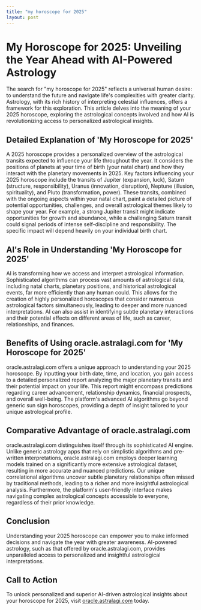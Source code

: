 ```yaml
---
title: "my horoscope for 2025"
layout: post
---
```


# My Horoscope for 2025: Unveiling the Year Ahead with AI-Powered Astrology

The search for "my horoscope for 2025" reflects a universal human desire: to understand the future and navigate life's complexities with greater clarity.  Astrology, with its rich history of interpreting celestial influences, offers a framework for this exploration.  This article delves into the meaning of your 2025 horoscope, exploring the astrological concepts involved and how AI is revolutionizing access to personalized astrological insights.

## Detailed Explanation of 'My Horoscope for 2025'

A 2025 horoscope provides a personalized overview of the astrological transits expected to influence your life throughout the year.  It considers the positions of planets at your time of birth (your natal chart) and how they interact with the planetary movements in 2025. Key factors influencing your 2025 horoscope include the transits of Jupiter (expansion, luck), Saturn (structure, responsibility), Uranus (innovation, disruption), Neptune (illusion, spirituality), and Pluto (transformation, power).  These transits, combined with the ongoing aspects within your natal chart, paint a detailed picture of potential opportunities, challenges, and overall astrological themes likely to shape your year.  For example, a strong Jupiter transit might indicate opportunities for growth and abundance, while a challenging Saturn transit could signal periods of intense self-discipline and responsibility.  The specific impact will depend heavily on your individual birth chart.

## AI's Role in Understanding 'My Horoscope for 2025'

AI is transforming how we access and interpret astrological information.  Sophisticated algorithms can process vast amounts of astrological data, including natal charts, planetary positions, and historical astrological events, far more efficiently than any human could. This allows for the creation of highly personalized horoscopes that consider numerous astrological factors simultaneously, leading to deeper and more nuanced interpretations.  AI can also assist in identifying subtle planetary interactions and their potential effects on different areas of life, such as career, relationships, and finances.

## Benefits of Using oracle.astralagi.com for 'My Horoscope for 2025'

oracle.astralagi.com offers a unique approach to understanding your 2025 horoscope.  By inputting your birth date, time, and location, you gain access to a detailed personalized report analyzing the major planetary transits and their potential impact on your life.  This report might encompass predictions regarding career advancement, relationship dynamics, financial prospects, and overall well-being.  The platform's advanced AI algorithms go beyond generic sun sign horoscopes, providing a depth of insight tailored to your unique astrological profile.

## Comparative Advantage of oracle.astralagi.com

oracle.astralagi.com distinguishes itself through its sophisticated AI engine. Unlike generic astrology apps that rely on simplistic algorithms and pre-written interpretations, oracle.astralagi.com employs deeper learning models trained on a significantly more extensive astrological dataset, resulting in more accurate and nuanced predictions.  Our unique correlational algorithms uncover subtle planetary relationships often missed by traditional methods, leading to a richer and more insightful astrological analysis. Furthermore, the platform's user-friendly interface makes navigating complex astrological concepts accessible to everyone, regardless of their prior knowledge.

## Conclusion

Understanding your 2025 horoscope can empower you to make informed decisions and navigate the year with greater awareness.  AI-powered astrology, such as that offered by oracle.astralagi.com, provides unparalleled access to personalized and insightful astrological interpretations.

## Call to Action

To unlock personalized and superior AI-driven astrological insights about your horoscope for 2025, visit [oracle.astralagi.com](https://oracle.astralagi.com) today.